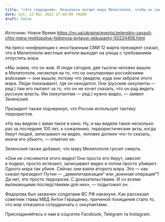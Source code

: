 ```yaml
---
title: "«Это терроризм». Оккупанты пытают мэра Мелитополя, чтобы он записал видео с поддержкой России — Зеленский"
date: Sat, 12 Mar 2022 17:48:00 +0200
draft: false
---
```

Источник: Новое Время https://nv.ua/ukraine/events/zelenskiy-zayavil-chto-mera-melitopolya-fedorova-pytayut-okkupanty-50224456.html


 На пресс-конференции с иностранным СМИ 12 марта президент сказал, что в Мелитополе местные жители выходят на улицы с требованием отпустить мэра.

«Мы знаем, что он жив. И люди сегодня, две тысячи человек вышли в Мелитополе, несмотря на то, что он оккупирован российскими войсками — они вышли, потому что увидели, куда они забрали этого мэра. Люди показывают, где он находится. Они (русские оккупанты — ред.) там его пытают за то, что он не хочет сказать, что он рад видеть русскую власть. Им (оккупантам — ред.) нужно видео, — заявил Зеленский.

Президент также подчеркнул, что Россия использует тактику террористов.

«Ну мы видели с вами такое в кино. Ну, и мы видели такое несколько раз за последние 100 лет, к сожалению, террористические акты, когда берут людей, записывают на видео, человек должен что-то сказать, иначе его убьют», — отметил он.

Зеленский также добавил, что мэру Мелитополя грозит смерть.

«Они не стесняются этого видео! Они просто его берут, завозят в подвал, просто истязают, записывают видео и потом просто убивают. Одного мэра так убили. Сейчас они взяли второго мэра. Это — как сказал президент Путин — „демилитаризация“ или „военная операция“? Да нет, это просто терроризм. С доказательствами. И со всеми вытекающими последствиями для них», — подытожил он.

Федорова был захвачен солдатами ВС РФ накануне. Как рассказал советник главы МВД Антон Геращенко, причиной похищения стало то, что мэр отказался сотрудничать с оккупантами.

Присоединяйтесь к нам в соцсетях Facebook, Telegram та Instagram.
